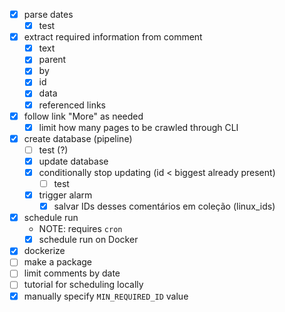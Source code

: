 - [x] parse dates
    - [x] test
- [x] extract required information from comment
    - [x] text
    - [x] parent
    - [x] by
    - [x] id
    - [x] data
    - [x] referenced links
- [x] follow link "More" as needed
  - [x] limit how many pages to be crawled through CLI
- [x] create database (pipeline)
    - [ ] test (?)
    - [x] update database
    - [x] conditionally stop updating (id < biggest already present)
        - [ ] test
    - [x] trigger alarm
        - [x] salvar IDs desses comentários em coleção (linux_ids)
- [x] schedule run
    - NOTE: requires `cron`
    - [x] schedule run on Docker
- [x] dockerize
- [ ] make a package
- [ ] limit comments by date
- [ ] tutorial for scheduling locally
- [x] manually specify `MIN_REQUIRED_ID` value
